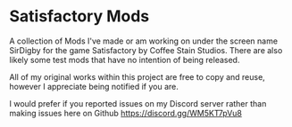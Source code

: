# Satisfactory Mods
A collection of Mods I've made or am working on under the screen name SirDigby for the game Satisfactory by Coffee Stain Studios. There are also likely some test mods that have no intention of being released.

All of my original works within this project are free to copy and reuse, however I appreciate being notified if you are.

I would prefer if you reported issues on my Discord server rather than making issues here on Github https://discord.gg/WM5KT7pVu8
